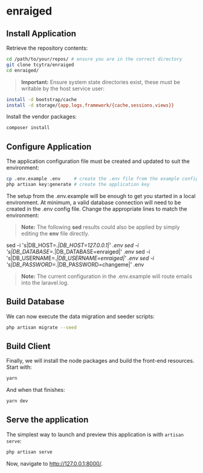 # enraiged

## Install Application

Retrieve the repository contents:

```bash
cd /path/to/your/repos/ # ensure you are in the correct directory
git clone tcytra/enraiged
cd enraiged/
```

> **Important:** Ensure system state directories exist, these must be writable by the host service user:

```bash
install -d bootstrap/cache
install -d storage/{app,logs,framework/{cache,sessions,views}}
```

Install the vendor packages:

```bash
composer install
```

## Configure Application

The application configuration file must be created and updated to suit the environment:

```bash
cp .env.example .env     # create the .env file from the example config
php artisan key:generate # create the application key
```

The setup from the .env.example will be enough to get you started in a local environment. At minimum, a valid database 
connection will need to be created in the .env config file. Change the appropriate lines to match the environment:

> **Note:** The following **sed** results could also be applied by simply editing the **env** file directly.

sed -i 's|DB_HOST=.*|DB_HOST=127.0.0.1|' .env
sed -i 's|DB_DATABASE=.*|DB_DATABASE=enraiged|' .env
sed -i 's|DB_USERNAME=.*|DB_USERNAME=enraiged|' .env
sed -i 's|DB_PASSWORD=.*|DB_PASSWORD=changeme|' .env

> **Note:** The current configuration in the .env.example will route emails into the laravel.log.

## Build Database

We can now execute the data migration and seeder scripts:

```bash
php artisan migrate --seed
```

## Build Client

Finally, we will install the node packages and build the front-end resources. Start with:

```bash
yarn
```

And when that finishes:

```bash
yarn dev
```

## Serve the application

The simplest way to launch and preview this application is with `artisan serve`:

```php
php artisan serve
```

Now, navigate to http://127.0.0.1:8000/.

